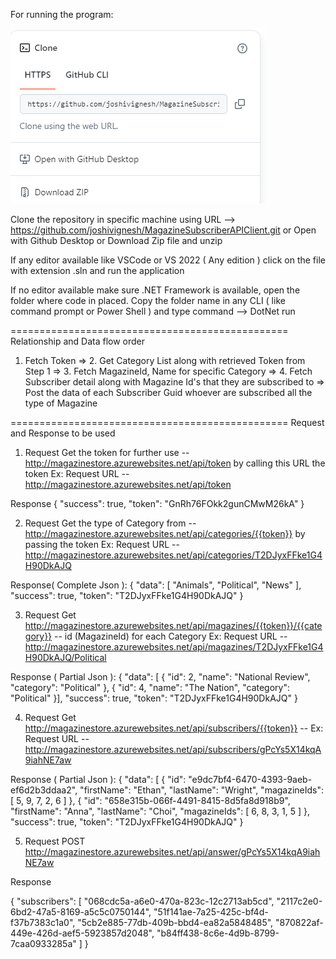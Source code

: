 For running the program:

![alt text](image.png)

Clone the repository in specific machine using URL --> https://github.com/joshivignesh/MagazineSubscriberAPIClient.git  or Open with Github Desktop or Download Zip file and unzip

If any editor available like VSCode or VS 2022 ( Any edition ) click on the file with extension .sln and run the application

If no editor available make sure .NET Framework is available, open the folder where code in placed. Copy the folder name in any CLI ( like command prompt or Power Shell ) and type command --> DotNet run

================================================
Relationship and Data flow order

1. Fetch Token => 2. Get Category List along with retrieved Token from Step 1 => 3. Fetch MagazineId, Name for specific Category => 4. Fetch Subscriber detail along with Magazine Id's that they are subscribed to => Post the data of each Subscriber Guid whoever are subscribed all the type of Magazine 

================================================
Request and Response to be used
 
 1. Request
 Get the token for further use   -- http://magazinestore.azurewebsites.net/api/token by calling this URL the token
  Ex: Request URL -- http://magazinestore.azurewebsites.net/api/token
  
  Response
  {
    "success": true,
    "token": "GnRh76FOkk2gunCMwM26kA"
}

 2. Request
 Get the type of Category from  -- http://magazinestore.azurewebsites.net/api/categories/{{token}} by passing the token
  Ex: Request URL -- http://magazinestore.azurewebsites.net/api/categories/T2DJyxFFke1G4H90DkAJQ

 Response( Complete Json ):
 {
    "data": [
        "Animals",
        "Political",
        "News"
    ],
    "success": true,
    "token": "T2DJyxFFke1G4H90DkAJQ"
}
 
 3. Request
 Get http://magazinestore.azurewebsites.net/api/magazines/{{token}}/{{category}} -- id (MagazineId) for each Category
 Ex: Request URL -- http://magazinestore.azurewebsites.net/api/magazines/T2DJyxFFke1G4H90DkAJQ/Political
 
 Response ( Partial Json ):
 {
  "data": [
        {
            "id": 2,
            "name": "National Review",
            "category": "Political"
        },
        {
            "id": 4,
            "name": "The Nation",
            "category": "Political"
        }],
    "success": true,
    "token": "T2DJyxFFke1G4H90DkAJQ"
	}
	
4. Request 
Get http://magazinestore.azurewebsites.net/api/subscribers/{{token}} -- 
 Ex: Request URL -- http://magazinestore.azurewebsites.net/api/subscribers/gPcYs5X14kqA9iahNE7aw
  
  Response ( Partial Json ):
 {
    "data": [
        {
            "id": "e9dc7bf4-6470-4393-9aeb-ef6d2b3ddaa2",
            "firstName": "Ethan",
            "lastName": "Wright",
            "magazineIds": [
                5,
                9,
                7,
                2,
                6
            ]
        },
        {
            "id": "658e315b-066f-4491-8415-8d5fa8d918b9",
            "firstName": "Anna",
            "lastName": "Choi",
            "magazineIds": [
                6,
                8,
                3,
                1,
                5
            ]
        },
    "success": true,
    "token": "T2DJyxFFke1G4H90DkAJQ"
	}
	
5. Request 
POST http://magazinestore.azurewebsites.net/api/answer/gPcYs5X14kqA9iahNE7aw

Response 

{
  "subscribers": [ "068cdc5a-a6e0-470a-823c-12c2713ab5cd",
            "2117c2e0-6bd2-47a5-8169-a5c5c0750144",
            "51f141ae-7a25-425c-bf4d-f37b7383c1a0",
            "5cb2e885-77db-409b-bbd4-ea82a5848485",
            "870822af-449e-426d-aef5-5923857d2048",
            "b84ff438-8c6e-4d9b-8799-7caa0933285a" ]
}